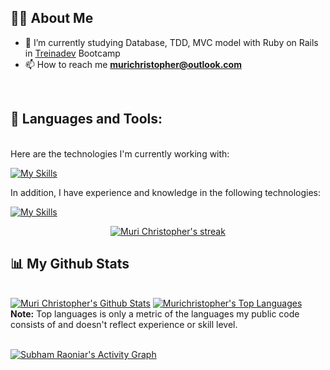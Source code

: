 ## 🙋‍♂️ About Me

- 🌱 I’m currently studying Database, TDD,  MVC model with Ruby on Rails in [Treinadev](https://treinadev.com.br/) Bootcamp
- 📫 How to reach me **murichristopher@outlook.com**

<br/>

## 🚀 Languages and Tools:
<br/>
Here are the technologies I'm currently working with:

[![My Skills](https://skillicons.dev/icons?i=rails,react,typescript,docker,styledcomponents&theme=dark&perline=6)](https://skillicons.dev)


In addition, I have experience and knowledge in the following technologies:

[![My Skills](https://skillicons.dev/icons?i=mongodb,postgres,golang,vue,rabbitmq,tailwindcss,sass,jquery,nuxt&theme=dark)](https://skillicons.dev)


<p align="center">
    <a href="https://github.com/murichristopher/github-readme-streak-stats">
        <img alt="Muri Christopher's streak" src="https://github-readme-streak-stats.herokuapp.com/?user=murichristopher&theme=black-ice&hide_border=true&stroke=0000&background=060A0CD0"/>
    </a>
</p>

## 📊 My Github Stats

  <br/>
    <a href="https://github.com/murichristopher/github-readme-stats"><img alt="Muri Christopher's Github Stats" src="https://github-readme-stats.vercel.app/api?username=murichristopher&show_icons=true&count_private=true&theme=react&hide_border=true&bg_color=0D1117" /></a>
    	  <a href="https://github.com/murichristopher/github-readme-stats"><img alt="Murichristopher's Top Languages" src="https://github-readme-stats.vercel.app/api/top-langs/?username=murichristopher&langs_count=8&count_private=true&layout=compact&theme=react&hide_border=true&bg_color=0D1117" /></a>

  <br/> 
  <b>Note:</b> Top languages is only a metric of the languages my public code consists of and doesn't reflect experience or skill level.


<br/>
<br/>

<a href="https://github.com/murichristopher/github-readme-activity-graph"><img alt="Subham Raoniar's Activity Graph" src="https://activity-graph.herokuapp.com/graph?username=murichristopher&bg_color=0D1117&color=5BCDEC&line=5BCDEC&point=FFFFFF&hide_border=true" /></a>
